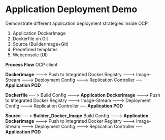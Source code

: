 # Application Deployment Demo
Demonstrate different application deployment strategies inside OCP
1. Application DockerImage
2. Dockerfile on Git
3. Source (Builderimage+Git)
4. Predefined templates 
5. Webconsole (UI)

**Process Flow**
OCP client

**Dockerimage** ---> Push to Integrated Docker Registry ---> Image-Stream --->
Deployment Config ---> Replication Controller --- **Application POD**     

**Dockerfile** --- > Build Config ---> **Application Dockerimage** ---> Push to Integrated Docker Registry ---> Image-Stream ---> Deployment Config ---> Replication Controller --- **Application POD** 

**Source** --- > **Builder_Docker_Image** Build Config ---> **Application Dockerimage** ---> Push to Integrated Docker Registry ---> Image-Stream ---> Deployment Config ---> Replication Controller --- **Application POD**     



